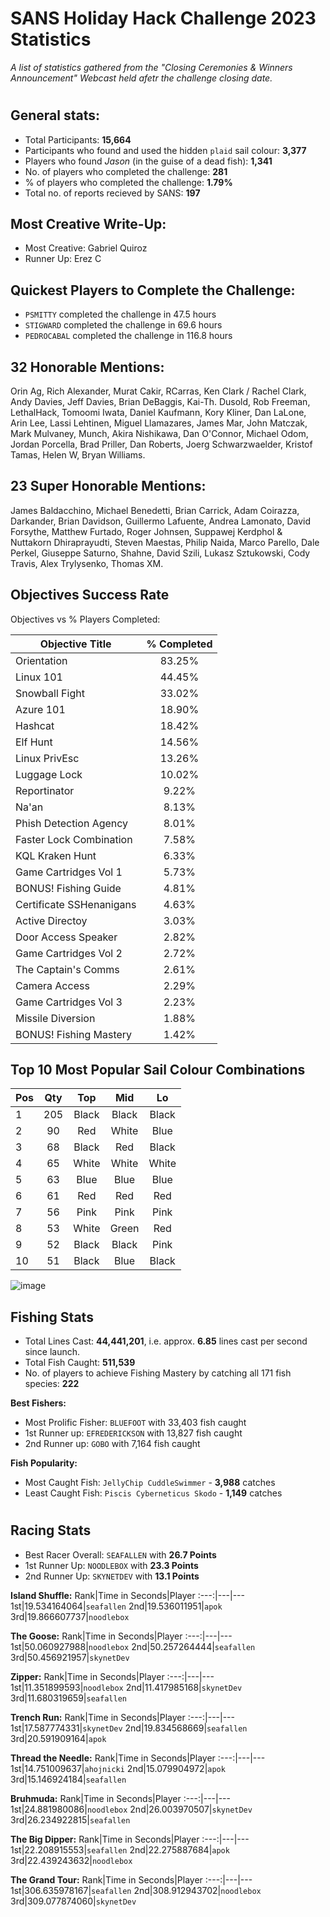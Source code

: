 # SANS Holiday Hack Challenge 2023 Statistics #

_A list of statistics gathered from the "Closing Ceremonies & Winners Announcement" Webcast held afetr the challenge closing date._

#  

## General stats: ##
-  Total Participants: **15,664**
-  Participants who found and used the hidden `plaid` sail colour:  **3,377**
-  Players who found _Jason_ (in the guise of a dead fish):  **1,341**
-  No. of players who completed the challenge:  **281**
-  % of players who completed the challenge:  **1.79%**
-  Total no. of reports recieved by SANS:  **197**

## Most Creative Write-Up: ##
- Most Creative:   Gabriel Quiroz
- Runner Up:       Erez C 

## Quickest Players to Complete the Challenge: ##
-  `PSMITTY` completed the challenge in 47.5 hours
-  `STIGWARD` completed the challenge in 69.6 hours
-  `PEDROCABAL` completed the challenge in 116.8 hours

## 32 Honorable Mentions: ##
Orin Ag, Rich Alexander, Murat Cakir, RCarras, Ken Clark / Rachel Clark, Andy Davies, Jeff Davies, Brian DeBaggis, Kai-Th. Dusold, Rob Freeman, LethalHack, Tomoomi Iwata, Daniel Kaufmann, Kory Kliner, Dan LaLone, Arin Lee, Lassi Lehtinen, Miguel Llamazares, James Mar, John Matczak, Mark Mulvaney, Munch, Akira Nishikawa, Dan O'Connor, Michael Odom, Jordan Porcella, Brad Priller, Dan Roberts, Joerg Schwarzwaelder, Kristof Tamas, Helen W, Bryan Williams.

## 23 Super Honorable Mentions: ##
James Baldacchino, Michael Benedetti, Brian Carrick, Adam Coirazza, Darkander, Brian Davidson, Guillermo Lafuente, Andrea Lamonato, David Forsythe, Matthew Furtado, Roger Johnsen, Suppawej Kerdphol & Nuttakorn Dhiraprayudti, Steven Maestas, Philip Naida, Marco Parello, Dale Perkel, Giuseppe Saturno, Shahne, David Szili, Lukasz Sztukowski, Cody Travis, Alex Trylysenko, Thomas XM.

## Objectives Success Rate ##
Objectives vs % Players Completed:

Objective Title|% Completed
---|:---:
Orientation|83.25%
Linux 101|44.45%
Snowball Fight|33.02%
Azure 101|18.90%
Hashcat|18.42%
Elf Hunt|14.56%
Linux PrivEsc|13.26%
Luggage Lock|10.02%
Reportinator|9.22%
Na'an|8.13%
Phish Detection Agency|8.01%
Faster Lock Combination|7.58%
KQL Kraken Hunt|6.33%
Game Cartridges Vol 1|5.73%
BONUS! Fishing Guide|4.81%
Certificate SSHenanigans|4.63%
Active Directoy|3.03%
Door Access Speaker|2.82%
Game Cartridges Vol 2|2.72%
The Captain's Comms|2.61%
Camera Access|2.29%
Game Cartridges Vol 3|2.23%
Missile Diversion|1.88%
BONUS! Fishing Mastery|1.42%

## Top 10 Most Popular Sail Colour Combinations ##

Pos|Qty|Top|Mid|Lo
---|:---:|:---:|:---:|:---:
1|205|Black|Black|Black
2|90|Red|White|Blue
3|68|Black|Red|Black
4|65|White|White|White
5|63|Blue|Blue|Blue
6|61|Red|Red|Red
7|56|Pink|Pink|Pink
8|53|White|Green|Red
9|52|Black|Black|Pink
10|51|Black|Blue|Black

![image](https://github.com/beta-j/SANS-Holiday-Hack-Challenge-2023/assets/60655500/f3bfe04b-7536-4709-951b-4a6448ba554b)


## Fishing Stats ##
-  Total Lines Cast:  **44,441,201**, i.e. approx. **6.85** lines cast per second since launch.
-  Total Fish Caught:  **511,539**
-  No. of players to achieve Fishing Mastery by catching all 171 fish species:  **222**

**Best Fishers:**
-  Most Prolific Fisher:  `BLUEFOOT` with 33,403 fish caught
-  1st Runner up:  `EFREDERICKSON` with 13,827 fish caught
-  2nd Runner up:  `GOBO` with 7,164 fish caught

**Fish Popularity:**
- Most Caught Fish:  `JellyChip CuddleSwimmer` - **3,988** catches
- Least Caught Fish:  `Piscis Cyberneticus Skodo` - **1,149** catches

#  
## Racing Stats ##
- Best Racer Overall:  `SEAFALLEN` with **26.7 Points**
- 1st Runner Up:       `NOODLEBOX` with **23.3 Points**
- 2nd Runner Up:       `SKYNETDEV` with **13.1 Points**

**Island Shuffle:**
Rank|Time in Seconds|Player
:---:|---|---
1st|19.534164064|`seafallen`
2nd|19.536011951|`apok`
3rd|19.866607737|`noodlebox`

**The Goose:**
Rank|Time in Seconds|Player
:---:|---|---
1st|50.060927988|`noodlebox`
2nd|50.257264444|`seafallen`
3rd|50.456921957|`skynetDev`

**Zipper:**
Rank|Time in Seconds|Player
:---:|---|---
1st|11.351899593|`noodlebox`
2nd|11.417985168|`skynetDev`
3rd|11.680319659|`seafallen`


**Trench Run:**
Rank|Time in Seconds|Player
:---:|---|---
1st|17.587774331|`skynetDev`
2nd|19.834568669|`seafallen`
3rd|20.591909164|`apok`

**Thread the Needle:**
Rank|Time in Seconds|Player
:---:|---|---
1st|14.751009637|`ahojnicki`
2nd|15.079904972|`apok`
3rd|15.146924184|`seafallen`

**Bruhmuda:**
Rank|Time in Seconds|Player
:---:|---|---
1st|24.881980086|`noodlebox`
2nd|26.003970507|`skynetDev`
3rd|26.234922815|`seafallen`

**The Big Dipper:**
Rank|Time in Seconds|Player
:---:|---|---
1st|22.208915553|`seafallen`
2nd|22.275887684|`apok`
3rd|22.439243632|`noodlebox`

**The Grand Tour:**
Rank|Time in Seconds|Player
:---:|---|---
1st|306.635978167|`seafallen`
2nd|308.912943702|`noodlebox`
3rd|309.077874060|`skynetDev`
